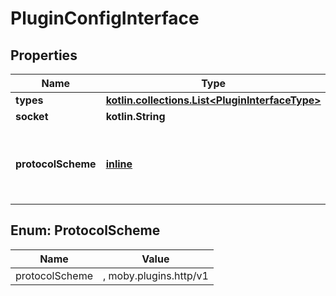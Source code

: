 
# PluginConfigInterface

## Properties
Name | Type | Description | Notes
------------ | ------------- | ------------- | -------------
**types** | [**kotlin.collections.List&lt;PluginInterfaceType&gt;**](PluginInterfaceType.md) |  |
**socket** | **kotlin.String** |  |
**protocolScheme** | [**inline**](#ProtocolSchemeEnum) | Protocol to use for clients connecting to the plugin. |  [optional]


<a name="ProtocolSchemeEnum"></a>
## Enum: ProtocolScheme
Name | Value
---- | -----
protocolScheme | , moby.plugins.http/v1




